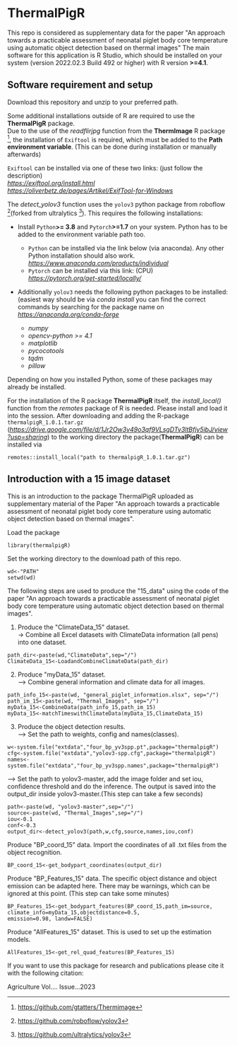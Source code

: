 # ThermalPigR 
This repo is considered as supplementary data for the paper "An approach towards a practicable assessment of neonatal piglet body core temperature using automatic object detection based on thermal images" The main software for this application is R Studio, which should be installed on your system (version 2022.02.3 Build 492 or higher) with R version **>=4.1**.

## Software requirement and setup
Download this repository and unzip to your preferred path.

Some additional installations outside of R are required to use the **ThermalPigR** package.  
Due to the use of the *readflirjpg* function from the **ThermImage** R package [^1], the installation of `Exiftool` is required, which
must be added to the **Path environment variable**. (This can be done during installation or manually afterwards)    

`Exiftool` can be installed via one of these two links:  (just follow the description)   
*https://exiftool.org/install.html*     
*https://oliverbetz.de/pages/Artikel/ExifTool-for-Windows*

The *detect_yolov3* function uses the `yolov3` python package from roboflow [^2](forked from ultralytics [^3]).
This requires the following installations:
- Install `Python`**>= 3.8** and `Pytorch`**>=1.7** on your system. Python has to be added to the environment variable path too.

    - `Python` can be installed via the link below (via anaconda). Any other Python installation should also work. 
    *https://www.anaconda.com/products/individual*
    - `Pytorch` can be installed via this link:  (CPU)   
    *https://pytorch.org/get-started/locally/*  
- Additionally `yolov3` needs the following python packages to be installed:(easiest way should be via *conda install* you can find the correct commands by searching for the package name on *https://anaconda.org/conda-forge*
    - *numpy*
    - *opencv-python >= 4.1*
    - *matplotlib*
    - *pycocotools*
    - *tqdm*
    - *pillow*  
    
Depending on how you installed Python, some of these packages may already be installed. 

For the installation of the R package **ThermalPigR** itself, the *install_local()* function from the *remotes*
package of R is needed. Please install and load it into the session. After downloading and adding the R-package `thermalpigR_1.0.1.tar.gz` (*https://drive.google.com/file/d/1Jr2Ow3v49o3qf9VLsgDTv3ltBfjy5ibJ/view?usp=sharing*) to the working directory the package(**ThermalPigR**) can be installed via 
```
remotes::install_local("path to thermalpigR_1.0.1.tar.gz")
```
[^1]:https://github.com/gtatters/Thermimage
[^2]:https://github.com/roboflow/yolov3
[^3]:https://github.com/ultralytics/yolov3

## Introduction with a 15 image dataset
This is an introduction to the package ThermalPigR uploaded as supplementary material of the Paper "An approach towards a practicable assessment of neonatal piglet body core temperature using automatic object detection based on thermal images". 

Load the package
```
library(thermalpigR)
```

Set the working directory to the download path of this repo.  
```
wd<-"PATH"  
setwd(wd)
```  

The following steps are used to produce the "15_data" using the code of the paper "An approach towards a practicable assessment of neonatal piglet body core temperature using automatic object detection based on thermal images".  

1. Produce the "ClimateData_15" dataset.  
-> Combine all Excel datasets with ClimateData information (all pens) into one dataset.  
```
path_dir<-paste(wd,"ClimateData",sep="/") 
ClimateData_15<-LoadandCombineClimateData(path_dir)
```

2. Produce "myData_15" dataset.  
--> Combine general information and climate data for all images.
```
path_info_15<-paste(wd, "general_piglet_information.xlsx", sep="/")
path_im_15<-paste(wd, "Thermal_Images", sep="/")
myData_15<-CombineData(path_info_15,path_im_15)
myData_15<-matchTimeswithClimateData(myData_15,ClimateData_15)
```

3. Produce the object detection results.   
--> Set the path to weights, config and names(classes).
```
w<-system.file("extdata","four_bp_yv3spp.pt",package="thermalpigR")
cfg<-system.file("extdata","yolov3-spp.cfg",package="thermalpigR")
names<-system.file("extdata","four_bp_yv3spp.names",package="thermalpigR")
```
  
--> Set the path to yolov3-master, add the image folder and set iou, confidence threshold and do the inference. The output is saved into the output_dir inside yolov3-master.(This step can take a few seconds)   
```
path<-paste(wd, "yolov3-master",sep="/")
source<-paste(wd, "Thermal_Images",sep="/")
iou<-0.1
conf<-0.3
output_dir<-detect_yolov3(path,w,cfg,source,names,iou,conf)
```
Produce "BP_coord_15" data. Import the coordinates of all .txt files from the object recognition.  
```
BP_coord_15<-get_bodypart_coordinates(output_dir)
```
Produce "BP_Features_15" data. The specific object distance and object emission can be adapted here. There may be warnings, which can be ignored at this point. (This step can take some minutes) 
```
BP_Features_15<-get_bodypart_features(BP_coord_15,path_im=source,
climate_info=myData_15,objectdistance=0.5,
emission=0.98, landw=FALSE)
```
Produce "AllFeatures_15" dataset. This is used to set up the estimation models.  
```
AllFeatures_15<-get_rel_quad_features(BP_Features_15)
```
If you want to use this package for research and publications please cite it with the following citation:

Agriculture Vol.... Issue...2023
